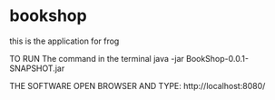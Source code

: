 # bookshop
 this is the application for frog

TO RUN The command in the terminal
java -jar BookShop-0.0.1-SNAPSHOT.jar


THE SOFTWARE OPEN BROWSER AND TYPE:
http://localhost:8080/
